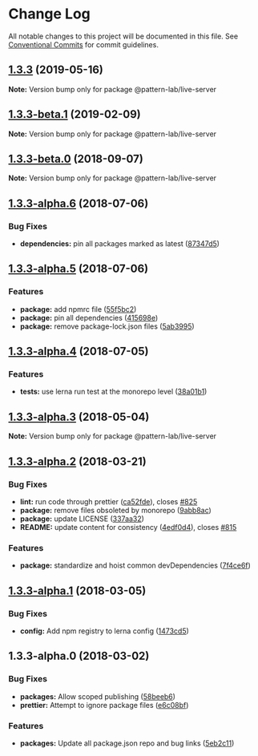 # Change Log

All notable changes to this project will be documented in this file.
See [Conventional Commits](https://conventionalcommits.org) for commit guidelines.

## [1.3.3](https://github.com/pattern-lab/patternlab-node/tree/master/packages/live-server/compare/@pattern-lab/live-server@1.3.3-beta.1...@pattern-lab/live-server@1.3.3) (2019-05-16)

**Note:** Version bump only for package @pattern-lab/live-server





## [1.3.3-beta.1](https://github.com/pattern-lab/patternlab-node/tree/master/packages/live-server/compare/@pattern-lab/live-server@1.3.3-beta.0...@pattern-lab/live-server@1.3.3-beta.1) (2019-02-09)

**Note:** Version bump only for package @pattern-lab/live-server





<a name="1.3.3-beta.0"></a>
## [1.3.3-beta.0](https://github.com/pattern-lab/patternlab-node/tree/master/packages/live-server/compare/@pattern-lab/live-server@1.3.3-alpha.6...@pattern-lab/live-server@1.3.3-beta.0) (2018-09-07)

**Note:** Version bump only for package @pattern-lab/live-server





<a name="1.3.3-alpha.6"></a>

## [1.3.3-alpha.6](https://github.com/pattern-lab/patternlab-node/tree/master/packages/live-server/compare/@pattern-lab/live-server@1.3.3-alpha.5...@pattern-lab/live-server@1.3.3-alpha.6) (2018-07-06)

### Bug Fixes

* **dependencies:** pin all packages marked as latest ([87347d5](https://github.com/pattern-lab/patternlab-node/tree/master/packages/live-server/commit/87347d5))

<a name="1.3.3-alpha.5"></a>

## [1.3.3-alpha.5](https://github.com/pattern-lab/patternlab-node/tree/master/packages/live-server/compare/@pattern-lab/live-server@1.3.3-alpha.4...@pattern-lab/live-server@1.3.3-alpha.5) (2018-07-06)

### Features

* **package:** add npmrc file ([55f5bc2](https://github.com/pattern-lab/patternlab-node/tree/master/packages/live-server/commit/55f5bc2))
* **package:** pin all dependencies ([415698e](https://github.com/pattern-lab/patternlab-node/tree/master/packages/live-server/commit/415698e))
* **package:** remove package-lock.json files ([5ab3995](https://github.com/pattern-lab/patternlab-node/tree/master/packages/live-server/commit/5ab3995))

<a name="1.3.3-alpha.4"></a>

## [1.3.3-alpha.4](https://github.com/pattern-lab/patternlab-node/tree/master/packages/live-server/compare/@pattern-lab/live-server@1.3.3-alpha.3...@pattern-lab/live-server@1.3.3-alpha.4) (2018-07-05)

### Features

* **tests:** use lerna run test at the monorepo level ([38a01b1](https://github.com/pattern-lab/patternlab-node/tree/master/packages/live-server/commit/38a01b1))

<a name="1.3.3-alpha.3"></a>

## [1.3.3-alpha.3](https://github.com/pattern-lab/patternlab-node/tree/master/packages/live-server/compare/@pattern-lab/live-server@1.3.3-alpha.2...@pattern-lab/live-server@1.3.3-alpha.3) (2018-05-04)

**Note:** Version bump only for package @pattern-lab/live-server

<a name="1.3.3-alpha.2"></a>

## [1.3.3-alpha.2](https://github.com/pattern-lab/patternlab-node/tree/master/packages/live-server/compare/@pattern-lab/live-server@1.3.3-alpha.1...@pattern-lab/live-server@1.3.3-alpha.2) (2018-03-21)

### Bug Fixes

* **lint:** run code through prettier ([ca52fde](https://github.com/pattern-lab/patternlab-node/tree/master/packages/live-server/commit/ca52fde)), closes [#825](https://github.com/pattern-lab/patternlab-node/tree/master/packages/live-server/issues/825)
* **package:** remove files obsoleted by monorepo ([9abb8ac](https://github.com/pattern-lab/patternlab-node/tree/master/packages/live-server/commit/9abb8ac))
* **package:** update LICENSE ([337aa32](https://github.com/pattern-lab/patternlab-node/tree/master/packages/live-server/commit/337aa32))
* **README:** update content for consistency ([4edf0d4](https://github.com/pattern-lab/patternlab-node/tree/master/packages/live-server/commit/4edf0d4)), closes [#815](https://github.com/pattern-lab/patternlab-node/tree/master/packages/live-server/issues/815)

### Features

* **package:** standardize and hoist common devDependencies ([7f4ce6f](https://github.com/pattern-lab/patternlab-node/tree/master/packages/live-server/commit/7f4ce6f))

<a name="1.3.3-alpha.1"></a>

## [1.3.3-alpha.1](https://github.com/pattern-lab/patternlab-node/tree/master/packages/live-server/compare/@pattern-lab/live-server@1.3.3-alpha.0...@pattern-lab/live-server@1.3.3-alpha.1) (2018-03-05)

### Bug Fixes

* **config:** Add npm registry to lerna config ([1473cd5](https://github.com/pattern-lab/patternlab-node/tree/master/packages/live-server/commit/1473cd5))

<a name="1.3.3-alpha.0"></a>

## 1.3.3-alpha.0 (2018-03-02)

### Bug Fixes

* **packages:** Allow scoped publishing ([58beeb6](https://github.com/pattern-lab/patternlab-node/tree/master/packages/live-server/commit/58beeb6))
* **prettier:** Attempt to ignore package files ([e6c08bf](https://github.com/pattern-lab/patternlab-node/tree/master/packages/live-server/commit/e6c08bf))

### Features

* **packages:** Update all package.json repo and bug links ([5eb2c11](https://github.com/pattern-lab/patternlab-node/tree/master/packages/live-server/commit/5eb2c11))
